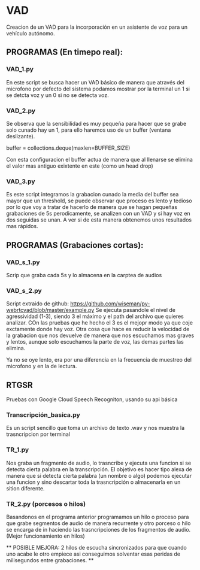 # VAD
Creacion de un VAD para la incorporación en un asistente de voz para un vehículo autónomo.

## PROGRAMAS (En timepo real):

### VAD_1.py
En este script se busca hacer un VAD básico de manera que através del microfono por defecto del sistema podamos mostrar por la terminal un 1 si se detcta voz y un 0 si no se detecta voz.



### VAD_2.py
Se observa que la sensibilidad es muy pequeña para hacer que se grabe solo cunado hay un 1, para ello haremos uso de un buffer (ventana deslizante).

buffer = collections.deque(maxlen=BUFFER_SIZE)

Con esta configuracion el buffer actua de manera que al llenarse se elimina el valor mas antiguo exixtente en este (como un head drop)


### VAD_3.py
Es este script integramos la grabacion cunado la media del buffer sea mayor que un threshold, se puede observar que proceso es lento y tedioso por lo que voy a tratar de hacerlo de manera que se hagan pequeñas grabaciones de 5s perodicamente, se analizen con un VAD y si hay voz en dos seguidas se unan. A ver si de esta manera obtenemos unos resultados mas rápidos.


## PROGRAMAS (Grabaciones cortas):

### VAD_s_1.py
Scrip que graba cada 5s y lo almacena en la carptea de audios

### VAD_s_2.py
Script extraido de github: https://github.com/wiseman/py-webrtcvad/blob/master/example.py
Se ejecuta pasandole el nivel de agressividad (1-3), siendo 3 el máximo y el path del archivo que quieres analizar. COn las pruebas que he hecho el 3 es el mejopr modo ya que coje exctamente donde hay voz. Otra cosa que hace es reducir la velocidad de la grabacion que nos devuelve de manera que nos escuchamos mas graves y lentos, aunque solo escuchamos la parte de voz, las demas partes las elimina.

Ya no se oye lento, era por una diferencia en la frecuencia de muestreo del microfono y en la de lectura.

## RTGSR
Pruebas con Google Cloud Speech Recogniton, usando su api básica

### Transcripción_basica.py
Es un script sencillo que toma un archivo de texto .wav y nos muestra la trasncripcion por terminal

### TR_1.py
Nos graba un fragmento de audio, lo trasncribe y ejecuta una funcion si se detecta cierta palabra en la transcripción. El objetivo es hacer tipo alexa de manera que si detecta cierta palabra (un nombre o algo) podemos ejecutar una funcion y sino descartar toda la trasncripción o almacenarla en un sition diferente.

### TR_2.py (porcesos o hilos)
Basandonos en el programa anterior programamos un hilo o proceso para que grabe segmentos de audio de manera recurrente y otro porceso o hilo se encarga de in haciendo las trasncripciones de los fragmentos de audio. (Mejor funcionamiento en hilos)

** POSIBLE MEJORA: 2 hilos de escucha sincronizados para que cuando uno acabe le otro empiece asi conseguimos solventar esas peridas de milisegundos entre grabaciones. **
